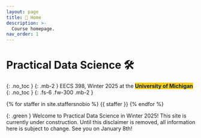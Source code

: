 ```yaml
---
layout: page
title: 🏡 Home
description: >-
  Course homepage.
nav_order: 1
---
```


# Practical Data Science 🛠️

{: .no_toc }
{: .mb-2 }
EECS 398, Winter 2025 at the <b><span style="background-color: #FFCB05; color: #00274C">University of Michigan</span></b>
{: .no_toc }
{: .fs-6 .fw-300 .mb-2 }

<!-- <small>
Interested in taking the course next semester? Read [**this page**](next).
</small> -->

<!-- {% assign instructors = site.staffersnobio | where: 'role', 'Instructor' %} -->
{% for staffer in site.staffersnobio %}
{{ staffer }}
{% endfor %}

<!-- [Jump to the current week](#week-16-final-exam){: .btn } -->

{: .green }
Welcome to Practical Data Science in Winter 2025! This site is currently under construction. Until this disclaimer is removed, all information here is subject to change. See you on January 8th!

<!-- {% for module in site.modules %}
{{ module }}
{% endfor %} -->
